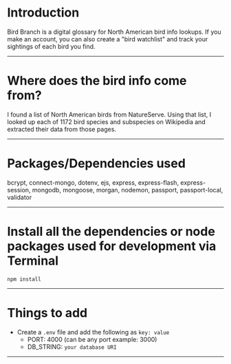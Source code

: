 # Introduction

Bird Branch is a digital glossary for North American bird info lookups. If you make an account, you can also create a "bird watchlist" and track your sightings of each bird you find.

---

# Where does the bird info come from?

I found a list of North American birds from NatureServe. Using that list, I looked up each of 1172 bird species and subspecies on Wikipedia and extracted their data from those pages.

---

# Packages/Dependencies used 

bcrypt, connect-mongo, dotenv, ejs, express, express-flash, express-session, mongodb, mongoose, morgan, nodemon, passport, passport-local, validator

---

# Install all the dependencies or node packages used for development via Terminal

`npm install`

---

# Things to add

- Create a `.env` file and add the following as `key: value` 
  - PORT: 4000 (can be any port example: 3000) 
  - DB_STRING: `your database URI` 
 ---